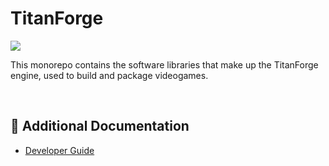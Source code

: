 # TitanForge 

<img src="./images/logo2.png" >

<br>

This monorepo contains the software libraries that make up the TitanForge engine, used to build and package videogames.

<br>

## 📄 Additional Documentation

- [Developer Guide](./development.md)
